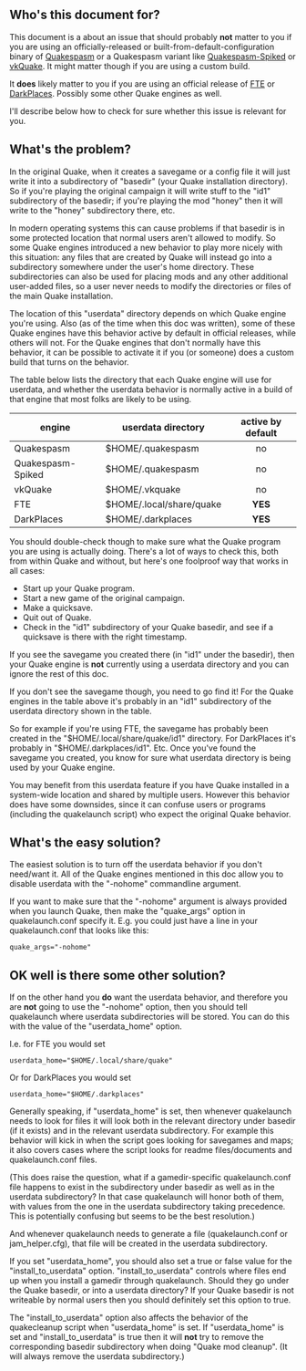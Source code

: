 ## Who's this document for?

This document is a about an issue that should probably **not** matter to you if you are using an officially-released or built-from-default-configuration binary of [Quakespasm](http://quakespasm.sourceforge.net/) or a Quakespasm variant like [Quakespasm-Spiked](http://triptohell.info/moodles/qss/) or [vkQuake](https://github.com/Novum/vkQuake). It might matter though if you are using a custom build.

It **does** likely matter to you if you are using an official release of [FTE](http://fte.triptohell.info/) or [DarkPlaces](https://icculus.org/twilight/darkplaces/). Possibly some other Quake engines as well.

I'll describe below how to check for sure whether this issue is relevant for you.

## What's the problem?

In the original Quake, when it creates a savegame or a config file it will just write it into a subdirectory of "basedir" (your Quake installation directory). So if you're playing the original campaign it will write stuff to the "id1" subdirectory of the basedir; if you're playing the mod "honey" then it will write to the "honey" subdirectory there, etc.

In modern operating systems this can cause problems if that basedir is in some protected location that normal users aren't allowed to modify. So some Quake engines introduced a new behavior to play more nicely with this situation: any files that are created by Quake will instead go into a subdirectory somewhere under the user's home directory. These subdirectories can also be used for placing mods and any other additional user-added files, so a user never needs to modify the directories or files of the main Quake installation.

The location of this "userdata" directory depends on which Quake engine you're using. Also (as of the time when this doc was written), some of these Quake engines have this behavior active by default in official releases, while others will not. For the Quake engines that don't normally have this behavior, it can be possible to activate it if you (or someone) does a custom build that turns on the behavior.

The table below lists the directory that each Quake engine will use for userdata, and whether the userdata behavior is normally active in a build of that engine that most folks are likely to be using.

| engine            | userdata directory       | active by default |
| ----------------- | ------------------------ | :-----: |
| Quakespasm        | $HOME/.quakespasm        | no      |
| Quakespasm-Spiked | $HOME/.quakespasm        | no      |
| vkQuake           | $HOME/.vkquake           | no      |
| FTE               | $HOME/.local/share/quake | **YES** |
| DarkPlaces        | $HOME/.darkplaces        | **YES** |

You should double-check though to make sure what the Quake program you are using is actually doing. There's a lot of ways to check this, both from within Quake and without, but here's one foolproof way that works in all cases:
* Start up your Quake program.
* Start a new game of the original campaign.
* Make a quicksave.
* Quit out of Quake.
* Check in the "id1" subdirectory of your Quake basedir, and see if a quicksave is there with the right timestamp.

If you see the savegame you created there (in "id1" under the basedir), then your Quake engine is **not** currently using a userdata directory and you can ignore the rest of this doc.

If you don't see the savegame though, you need to go find it! For the Quake engines in the table above it's probably in an "id1" subdirectory of the userdata directory shown in the table.

So for example if you're using FTE, the savegame has probably been created in the "$HOME/.local/share/quake/id1" directory. For DarkPlaces it's probably in "$HOME/.darkplaces/id1". Etc. Once you've found the savegame you created, you know for sure what userdata directory is being used by your Quake engine.

You may benefit from this userdata feature if you have Quake installed in a system-wide location and shared by multiple users. However this behavior does have some downsides, since it can confuse users or programs (including the quakelaunch script) who expect the original Quake behavior.

## What's the easy solution?

The easiest solution is to turn off the userdata behavior if you don't need/want it. All of the Quake engines mentioned in this doc allow you to disable userdata with the "-nohome" commandline argument.

If you want to make sure that the "-nohome" argument is always provided when you launch Quake, then make the "quake_args" option in quakelaunch.conf specify it. E.g. you could just have a line in your quakelaunch.conf that looks like this:
```
quake_args="-nohome"
```

## OK well is there some other solution?

If on the other hand you **do** want the userdata behavior, and therefore you are **not** going to use the "-nohome" option, then you should tell quakelaunch where userdata subdirectories will be stored. You can do this with the value of the "userdata_home" option.

I.e. for FTE you would set
```
userdata_home="$HOME/.local/share/quake"
```

Or for DarkPlaces you would set
```
userdata_home="$HOME/.darkplaces"
```

Generally speaking, if "userdata_home" is set, then whenever quakelaunch needs to look for files it will look both in the relevant directory under basedir (if it exists) and in the relevant userdata subdirectory. For example this behavior will kick in when the script goes looking for savegames and maps; it also covers cases where the script looks for readme files/documents and quakelaunch.conf files.

(This does raise the question, what if a gamedir-specific quakelaunch.conf file happens to exist in the subdirectory under basedir as well as in the userdata subdirectory? In that case quakelaunch will honor both of them, with values from the one in the userdata subdirectory taking precedence. This is potentially confusing but seems to be the best resolution.)

And whenever quakelaunch needs to generate a file (quakelaunch.conf or jam_helper.cfg), that file will be created in the userdata subdirectory.

If you set "userdata_home", you should also set a true or false value for the "install_to_userdata" option. "install_to_userdata" controls where files end up when you install a gamedir through quakelaunch. Should they go under the Quake basedir, or into a userdata directory? If your Quake basedir is not writeable by normal users then you should definitely set this option to true.

The "install_to_userdata" option also affects the behavior of the quakecleanup script when "userdata_home" is set. If "userdata_home" is set and "install_to_userdata" is true then it will **not** try to remove the corresponding basedir subdirectory when doing "Quake mod cleanup". (It will always remove the userdata subdirectory.)
